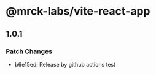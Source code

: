 # @mrck-labs/vite-react-app

## 1.0.1

### Patch Changes

- b6e15ed: Release by github actions test
